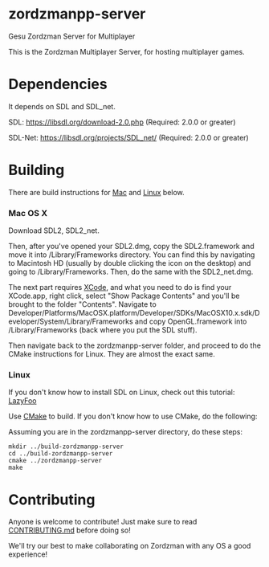zordzmanpp-server
==================

Gesu Zordzman Server for Multiplayer

This is the Zordzman Multiplayer Server, for hosting multiplayer games.

Dependencies
=========

It depends on SDL and SDL_net.

SDL: https://libsdl.org/download-2.0.php (Required: 2.0.0 or greater)

SDL-Net: https://libsdl.org/projects/SDL_net/ (Required: 2.0.0 or greater)

Building
========

There are build instructions for [Mac](https://github.com/TeamLe-Shop/zordzmanpp-server#mac-os-x)
and [Linux](https://github.com/TeamLe-Shop/zordzmanpp-server#linux) below.

### Mac OS X ###

Download SDL2, SDL2_net.

Then, after you've opened your SDL2.dmg, copy the SDL2.framework and
move it into /Library/Frameworks directory. You can find this by navigating to Macintosh HD (usually by double clicking the icon on the desktop) and going to /Library/Frameworks.
Then, do the same with the SDL2_net.dmg.

The next part requires [XCode](https://developer.apple.com/xcode/downloads/), and what you need to do is find your XCode.app, right click, select "Show Package Contents" and
you'll be brought to the folder "Contents".
Navigate to Developer/Platforms/MacOSX.platform/Developer/SDKs/MacOSX10.x.sdk/Developer/System/Library/Frameworks
and copy OpenGL.framework into /Library/Frameworks (back where you put the SDL stuff).

Then navigate back to the zordzmanpp-server folder, and proceed to do the CMake instructions for Linux. They are almost the exact same.


### Linux ###

If you don't know how to install SDL on Linux, check out this tutorial:
[LazyFoo](http://lazyfoo.net/tutorials/SDL/01_hello_SDL/linux/index.php)

Use [CMake](http://cmake.org/) to build.
If you don't know how to use CMake, do the following:

Assuming you are in the zordzmanpp-server directory, do these steps:
```
mkdir ../build-zordzmanpp-server
cd ../build-zordzmanpp-server
cmake ../zordzmanpp-server
make
```


Contributing
============

Anyone is welcome to contribute!
Just make sure to read [CONTRIBUTING.md](CONTRIBUTING.md) before doing so!

We'll try our best to make collaborating on Zordzman with any OS a good experience!
